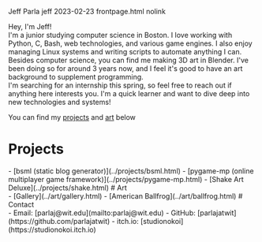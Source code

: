 Jeff Parla
jeff
2023-02-23
frontpage.html
nolink

Hey, I'm Jeff!  
I'm a junior studying computer science in Boston. I love working with Python, C, Bash, web technologies, and various game engines. I also enjoy managing Linux systems and writing scripts to automate anything I can.   
Besides computer science, you can find me making 3D art in Blender. I've been doing so for around 3 years now, and I feel it's good to have an art background to supplement programming.   
I'm searching for an internship this spring, so feel free to reach out if anything here interests you. I'm a quick learner and want to dive deep into new technologies and systems!  

You can find my [projects](../projects/index.html) and [art](../art/gallery.html) below  

# Projects
<div id="projects"></div>
- [bsml (static blog generator)](../projects/bsml.html)
- [pygame-mp (online multiplayer game framework)](../projects/pygame-mp.html)
- [Shake Art Deluxe](../projects/shake.html)
# Art
<div id="art"></div>
- [Gallery](../art/gallery.html)
- [American Ballfrog](../art/ballfrog.html)
# Contact
<div id="contact"></div>
- Email: [parlaj@wit.edu](mailto:parlaj@wit.edu)
- GitHub: [parlajatwit](https://github.com/parlajatwit)
- itch.io: [studionokoi](https://studionokoi.itch.io)
